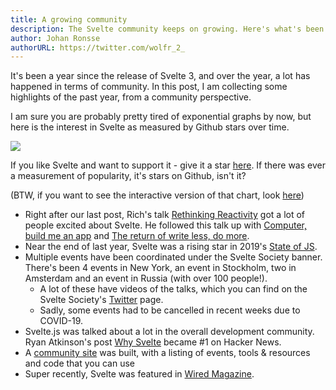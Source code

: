 ```yaml
---
title: A growing community
description: The Svelte community keeps on growing. Here's what's been happening over the past year.
author: Johan Ronsse
authorURL: https://twitter.com/wolfr_2_
---
```


It's been a year since the release of Svelte 3, and over the year, a lot has happened in terms of community. In this post, I am collecting some highlights of the past year, from a community perspective.

I am sure you are probably pretty tired of exponential graphs by now, but here is the interest in Svelte as measured by Github stars over time.

<img src="/blog/graph.png" style="max-width: 100%;">

If you like Svelte and want to support it - give it a star [here](https://github.com/sveltejs/svelte). If there was ever a measurement of popularity, it's stars on Github, isn't it?

(BTW, if you want to see the interactive version of that chart, look [here](https://star-history.t9t.io/#sveltejs/svelte))

* Right after our last post, Rich's talk [Rethinking Reactivity](https://www.youtube.com/watch?v=AdNJ3fydeao) got a lot of people excited about Svelte. He followed this talk up with [Computer, build me an app](https://www.youtube.com/watch?v=qqt6YxAZoOc) and [The return of write less, do more](https://www.youtube.com/watch?v=BzX4aTRPzno).
* Near the end of last year, Svelte was a rising star in 2019's [State of JS](https://2019.stateofjs.com/front-end-frameworks/).
* Multiple events have been coordinated under the Svelte Society banner. There's been 4 events in New York, an event in Stockholm, two in Amsterdam and an event in Russia (with over 100 people!).
  * A lot of these have videos of the talks, which you can find on the Svelte Society's [Twitter](https://twitter.com/sveltesociety) page.
  * Sadly, some events had to be cancelled in recent weeks due to COVID-19.
* Svelte.js was talked about a lot in the overall development community. Ryan Atkinson's post [Why Svelte](https://github.com/feltcoop/why-svelte) became #1 on Hacker News.
* A [community site](https://svelte-community.netlify.com/) was built, with a listing of events, tools & resources and code that you can use
* Super recently, Svelte was featured in [Wired Magazine](https://www.wired.com/story/javascript-framework-puts-web-pages-diet/).

